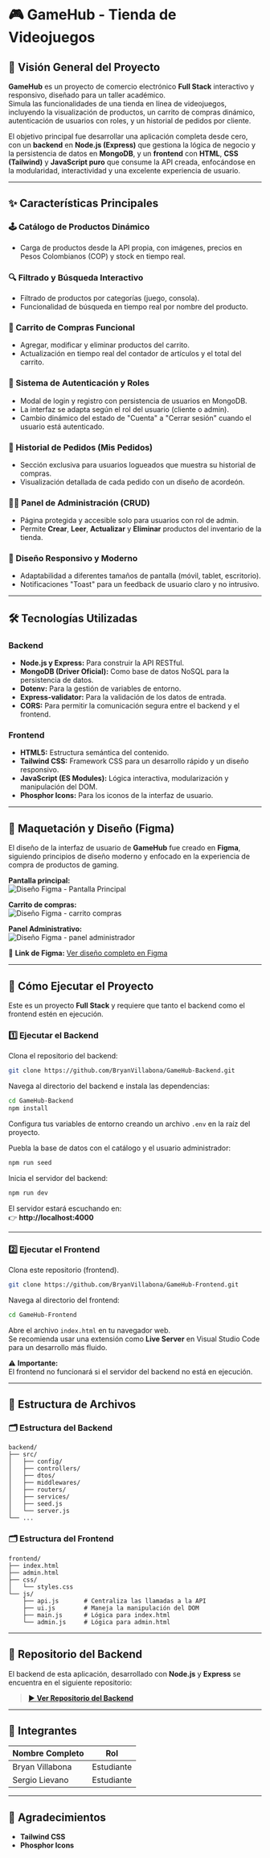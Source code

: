 # 🎮 GameHub - Tienda de Videojuegos

## 📘 Visión General del Proyecto
**GameHub** es un proyecto de comercio electrónico **Full Stack** interactivo y responsivo, diseñado para un taller académico.  
Simula las funcionalidades de una tienda en línea de videojuegos, incluyendo la visualización de productos, un carrito de compras dinámico, autenticación de usuarios con roles, y un historial de pedidos por cliente.

El objetivo principal fue desarrollar una aplicación completa desde cero, con un **backend** en **Node.js (Express)** que gestiona la lógica de negocio y la persistencia de datos en **MongoDB**, y un **frontend** con **HTML**, **CSS (Tailwind)** y **JavaScript puro** que consume la API creada, enfocándose en la modularidad, interactividad y una excelente experiencia de usuario.

---

## ✨ Características Principales

### 🕹️ Catálogo de Productos Dinámico
- Carga de productos desde la API propia, con imágenes, precios en Pesos Colombianos (COP) y stock en tiempo real.

### 🔍 Filtrado y Búsqueda Interactivo
- Filtrado de productos por categorías (juego, consola).  
- Funcionalidad de búsqueda en tiempo real por nombre del producto.

### 🛒 Carrito de Compras Funcional
- Agregar, modificar y eliminar productos del carrito.  
- Actualización en tiempo real del contador de artículos y el total del carrito.

### 🔐 Sistema de Autenticación y Roles
- Modal de login y registro con persistencia de usuarios en MongoDB.  
- La interfaz se adapta según el rol del usuario (cliente o admin).  
- Cambio dinámico del estado de "Cuenta" a "Cerrar sesión" cuando el usuario está autenticado.

### 📜 Historial de Pedidos (Mis Pedidos)
- Sección exclusiva para usuarios logueados que muestra su historial de compras.  
- Visualización detallada de cada pedido con un diseño de acordeón.

### 🧑‍💻 Panel de Administración (CRUD)
- Página protegida y accesible solo para usuarios con rol de admin.  
- Permite **Crear**, **Leer**, **Actualizar** y **Eliminar** productos del inventario de la tienda.

### 📱 Diseño Responsivo y Moderno
- Adaptabilidad a diferentes tamaños de pantalla (móvil, tablet, escritorio).  
- Notificaciones "Toast" para un feedback de usuario claro y no intrusivo.

---

## 🛠️ Tecnologías Utilizadas

### Backend
- **Node.js y Express:** Para construir la API RESTful.  
- **MongoDB (Driver Oficial):** Como base de datos NoSQL para la persistencia de datos.  
- **Dotenv:** Para la gestión de variables de entorno.  
- **Express-validator:** Para la validación de los datos de entrada.  
- **CORS:** Para permitir la comunicación segura entre el backend y el frontend.

### Frontend
- **HTML5:** Estructura semántica del contenido.  
- **Tailwind CSS:** Framework CSS para un desarrollo rápido y un diseño responsivo.  
- **JavaScript (ES Modules):** Lógica interactiva, modularización y manipulación del DOM.  
- **Phosphor Icons:** Para los iconos de la interfaz de usuario.

---

## 🎨 Maquetación y Diseño (Figma)

El diseño de la interfaz de usuario de **GameHub** fue creado en **Figma**, siguiendo principios de diseño moderno y enfocado en la experiencia de compra de productos de gaming.

**Pantalla principal:**  
![Diseño Figma - Pantalla Principal](./docs/inicio.png)  

**Carrito de compras:**  
![Diseño Figma - carrito compras](./docs/carrito.png)

**Panel Administrativo:**  
![Diseño Figma - panel administrador](./docs/panel_administrador.png)

🔗 **Link de Figma:** [Ver diseño completo en Figma](https://www.figma.com/proto/q08CzzxRGp3ebidQS9mjQd/GAMEHUB?node-id=0-1&t=0bPZJ1ZhvCWM1KNa-1)

---

## 🚀 Cómo Ejecutar el Proyecto

Este es un proyecto **Full Stack** y requiere que tanto el backend como el frontend estén en ejecución.

### 1️⃣ Ejecutar el Backend

Clona el repositorio del backend:

```bash
git clone https://github.com/BryanVillabona/GameHub-Backend.git
```

Navega al directorio del backend e instala las dependencias:

```bash
cd GameHub-Backend
npm install
```

Configura tus variables de entorno creando un archivo `.env` en la raíz del proyecto.

Puebla la base de datos con el catálogo y el usuario administrador:

```bash
npm run seed
```

Inicia el servidor del backend:

```bash
npm run dev
```

El servidor estará escuchando en:  
👉 **http://localhost:4000**

---

### 2️⃣ Ejecutar el Frontend

Clona este repositorio (frontend).

```bash
git clone https://github.com/BryanVillabona/GameHub-Frontend.git
```

Navega al directorio del frontend:

```bash
cd GameHub-Frontend
```

Abre el archivo `index.html` en tu navegador web.  
Se recomienda usar una extensión como **Live Server** en Visual Studio Code para un desarrollo más fluido.

⚠️ **Importante:**  
El frontend no funcionará si el servidor del backend no está en ejecución.

---

## 📁 Estructura de Archivos

### 🗂️ Estructura del Backend
```
backend/
├── src/
│   ├── config/
│   ├── controllers/
│   ├── dtos/
│   ├── middlewares/
│   ├── routers/
│   ├── services/
│   ├── seed.js
│   └── server.js
└── ...
```

### 🗂️ Estructura del Frontend
```
frontend/
├── index.html
├── admin.html
├── css/
│   └── styles.css
└── js/
    ├── api.js       # Centraliza las llamadas a la API
    ├── ui.js        # Maneja la manipulación del DOM
    ├── main.js      # Lógica para index.html
    └── admin.js     # Lógica para admin.html
```

---

## 🔗 Repositorio del Backend

El backend de esta aplicación, desarrollado con **Node.js** y **Express** se encuentra en el siguiente repositorio:

> [▶️ **Ver Repositorio del Backend**](https://github.com/BryanVillabona/GameHub-Backend.git)

---

## 👤 Integrantes

| Nombre Completo        | Rol         |
|-------------------------|-------------|
| Bryan Villabona             | Estudiante  |
| Sergio Lievano  | Estudiante  |

---

## 🙌 Agradecimientos
- **Tailwind CSS**  
- **Phosphor Icons**
